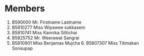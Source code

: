 Members
=======

  1. B590000 Mr. Firstname Lastname
  2. B5810277 Miss Wipawee sukkasem
  3. B5810741 Miss Kannika Sittichai
  4. B5825752 Mr. Weerawat Sangrai
  5. B5810901 Miss Benjamas Mujcha  6. B5807307 Miss Titimakan Sonsupap

